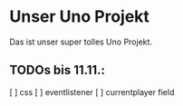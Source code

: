 # Unser Uno Projekt

Das ist unser super tolles Uno Projekt.

## TODOs bis 11.11.:
[ ] css
[ ] eventlistener
[ ] currentplayer field
